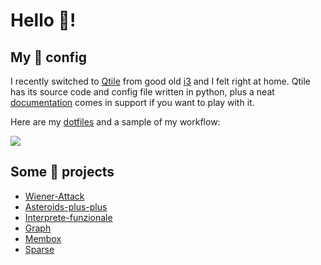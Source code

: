 # Hello !




## My  config

I recently switched to [Qtile](http://www.qtile.org/) from good old [i3](https://i3wm.org/) and I felt right at home. Qtile has its source code and config file written in python, plus a neat [documentation](http://docs.qtile.org/en/latest) comes in support if you want to play with it.

Here are my [dotfiles](https://github.com/MatteoGiorgi/dotfiles) and a sample of my workflow:

<img src="qtile_demo.gif">




## Some  projects

* [Wiener-Attack](https://github.com/MatteoGiorgi/Wiener-Attack)
* [Asteroids-plus-plus](https://github.com/MatteoGiorgi/Asteroids-plus-plus)
* [Interprete-funzionale](https://github.com/MatteoGiorgi/Interprete-funzionale)
* [Graph](https://github.com/MatteoGiorgi/Graph)
* [Membox](https://github.com/MatteoGiorgi/Membox)
* [Sparse](https://github.com/MatteoGiorgi/Sparse)
